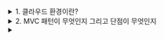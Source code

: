 <details>
    <summary>1. 클라우드 환경이란?</summary>
    
"클라우드 환경은 **인터넷을 통해 접근할 수 있는 가상의 컴퓨팅 환경**입니다.

**기본 개념**을 쉽게 설명하면, 우리가 집에서 개인 컴퓨터를 사용하는 것처럼 CPU, 메모리, 저장공간이 필요한데, 이것들을 물리적으로 소유하는 대신 인터넷으로 빌려 쓰는 방식입니다.

**구체적인 예**를 들면, AWS EC2는 가상 컴퓨터를, S3는 파일 저장공간을, RDS는 데이터베이스를 제공합니다. 마치 필요할 때마다 PC방을 이용하는 것처럼, 필요한 만큼의 컴퓨팅 자원을 빌려서 사용하고 비용을 지불합니다.

**일반 컴퓨터 환경과의 차이점**은 확장성과 접근성입니다. 내 컴퓨터는 성능이 고정되어 있고 집에서만 사용할 수 있지만, 클라우드는 필요에 따라 성능을 늘리거나 줄일 수 있고, 인터넷만 있으면 어디서든 접근할 수 있습니다.

또한 서버 관리, 보안, 백업 같은 복잡한 작업들을 클라우드 제공업체가 대신 해주기 때문에 개발에만 집중할 수 있습니다."

</details>

<details>
    <summary>2. MVC 패턴이 무엇인지 그리고 단점이 무엇인지</summary>

"네, MVC 패턴에 대해 설명드리겠습니다.

**MVC 패턴은 애플리케이션을 Model, View, Controller 세 개의 영역으로 분리해서 관심사를 분리하는 아키텍처 패턴**입니다.

**Model은 데이터와 비즈니스 로직**을 담당합니다. 데이터베이스와 연동해서 데이터를 가져오고, 저장하고, 수정하는 작업과 비즈니스 규칙들을 처리합니다. 예를 들어 사용자 정보나 상품 정보를 관리하는 역할이죠.

**View는 사용자 인터페이스**를 담당합니다. 사용자에게 보여지는 화면이나 웹페이지를 렌더링하는 부분이고, Model에서 받은 데이터를 사용자가 볼 수 있는 형태로 표현합니다.

**Controller는 사용자의 입력을 처리하는 중간 다리 역할**입니다. 사용자의 요청을 받아서 적절한 Model을 호출하고, 그 결과를 View로 전달해서 화면을 업데이트합니다.

**동작 과정**을 예로 들면, 사용자가 상품 목록을 보려고 클릭했을 때 Controller가 이 요청을 받아서 Product Model에게 상품 데이터를 요청하고, Model이 데이터베이스에서 상품 목록을 가져와서 Controller로 전달하면, Controller가 이 데이터를 View로 보내서 상품 목록 화면을 렌더링하는 방식입니다.

**MVC 패턴의 장점**은 **관심사 분리**로 인한 코드의 재사용성과 유지보수성 향상, 그리고 **역할 분담**으로 여러 개발자가 동시에 작업할 수 있다는 점입니다.

**하지만 여러 단점들이 있습니다.**

**첫 번째로 Controller가 비대해지는 문제**가 있습니다. 복잡한 애플리케이션에서는 Controller에 너무 많은 로직이 몰려서 **Fat Controller** 문제가 발생합니다. 사용자 입력 처리, 유효성 검증, 비즈니스 로직 호출, View 데이터 준비 등이 모두 Controller에 섞이게 되죠.

**두 번째는 Model과 View 간의 의존성 문제**입니다. 전통적인 MVC에서는 View가 Model을 직접 참조할 수 있는데, 이렇게 되면 Model이 변경될 때 View도 함께 수정해야 하는 경우가 많아집니다.

**세 번째는 복잡한 UI 상호작용 처리의 어려움**입니다. 최근 웹 애플리케이션처럼 **동적이고 상호작용이 많은 UI**에서는 사용자의 액션 하나가 여러 View 컴포넌트에 영향을 주는 경우가 많은데, 전통적인 MVC로는 이런 상황을 깔끔하게 처리하기 어렵습니다.

**네 번째는 상태 관리의 복잡성**입니다. 사용자가 여러 화면에서 작업하면서 상태가 계속 변경될 때, 이 상태를 어디서 관리할지 애매한 경우가 많습니다. Model에 넣기에는 UI 관련 상태이고, View에 넣기에는 여러 View가 공유해야 하는 상태인 경우가 있거든요.

**다섯 번째는 테스트의 어려움**입니다. Controller가 Model과 View에 모두 의존하고 있어서 **단위 테스트를 작성할 때 의존성 관리가 복잡**해집니다.

**실제 경험에서는** 특히 **비동기 처리나 실시간 업데이트**가 필요한 기능에서 MVC의 한계를 많이 느꼈습니다. 예를 들어 실시간 채팅이나 알림 기능을 구현할 때 어느 컴포넌트에서 WebSocket 연결을 관리하고 상태를 업데이트할지 애매한 경우가 많았습니다.

**그래서 최근에는** 이런 문제들을 해결하기 위해 **MVP, MVVM, Flux, Redux** 같은 다른 패턴들이 등장했고, 특히 프론트엔드에서는 **컴포넌트 기반 아키텍처**와 **상태 관리 라이브러리**를 조합해서 사용하는 경우가 많아졌습니다."

</details>

<details>
    <summary></summary>
</details>
